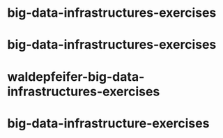 # big-data-infrastructures-exercises
# big-data-infrastructures-exercises
# waldepfeifer-big-data-infrastructures-exercises
# big-data-infrastructure-exercises
